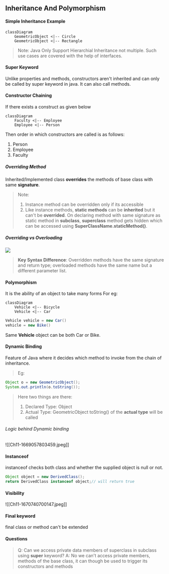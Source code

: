 ## Inheritance And Polymorphism

#### Simple Inheritance Example
```mermaid
classDiagram
	GeometricObject <|-- Circle
	GeometricObject <|-- Rectangle
```
> Note: Java Only Support Hierarchial Inheritance not multiple. Such use cases are covered with the help of interfaces.

#### Super Keyword
Unlike properties and methods, constructors aren't inherited and can only be called by super keyword in java.
It can also call methods.

#### Constructor Chaining
If there exists a construct as given below
```mermaid
classDiagram
	Faculty <|-- Employee
	Employee <|-- Person
```

Then order in which constructors are called is as follows:
1) Person
2) Employee
3) Faculty

##### Overriding Method
Inherited/Implemented class **overrides** the methods of base class with same **signature**.
> Note:
> 1) Instance method can be overridden only if its accessible
> 2) Like instance methods, **static methods** can be **inherited** but it can't be **overrided**. On declaring method with same signature as static method in **subclass**, **superclass** method gets hidden which can be accessed using **SuperClassName.staticMethod()**.


##### Overriding vs Overloading
**![](https://lh3.googleusercontent.com/N20PdI2S-i19WOd2M-27xv5Kn-BYklUQHUmZQviRkpOqL8bPg3V5tSD3mY53yOZzN3ynqmRaMDyR4oe0MHNufrGzo67elT80HbCGFZp7KayKI91rgDgA2v21D99zjYl6EjnDtKuUOXvAHd5KLr0ESaloHt-t-ln8UXO_40VSejUQmlLB6IwLJ9DmrHpV)**
> **Key Syntax Difference**: Overridden methods have the same signature and return type; overloaded methods have the same name but a different parameter list.

#### Polymorphism
It is the ability of an object to take many forms
For eg:
```mermaid
classDiagram
	Vehicle <|-- Bicycle
	Vehicle <|-- Car
```
```java
Vehicle vehicle = new Car()
vehicle = new Bike()
```
Same **Vehicle** object can be both Car or Bike.

#### Dynamic Binding
Feature of Java where it decides which method to invoke from the chain of inheritance.
> Eg: 
```java
Object o = new GeometricObject(); 
System.out.println(o.toString());
```
> Here two things are there:
> 1) Declared Type: Object
> 2) Actual Type: GeometricObject
   toString() of the **actual type** will be called

###### Logic behind Dynamic binding
![[Ch11-1669057803459.jpeg]]

#### Instanceof
instanceof checks both class and whether the supplied object is null or not.
```java
Object object = new DerivedClass();
return DerivedClass instanceof object;// will return true
```

#### Visibility
![[Ch11-1670740700147.jpeg]]

#### Final keyword
final class or method can't be extended

#### Questions
> Q: Can we access private data members of superclass in subclass using **super** keyword?
> A: No we can't access private members, methods of the base class, it can though be used to trigger its constructors and methods

